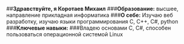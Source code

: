 ##**Здравствуйте, я Коротаев Михаил**
###**Образование:** высшее, направление прикладная информатика
###**О себе:** Изучаю веб разработку, изучаю языки программирования C, C++, C#, python
###**Ключевые навыки:**
###Владею основами C, C#, способен пользоваться операционной системой Linux

